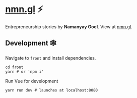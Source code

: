 # [nmn.gl](https://nmn.gl/) ⚡

Entrepreneurship stories by **Namanyay Goel**. View at [nmn.gl](https://nmn.gl/).

## Development 🕸

Navigate to `front` and install dependencies.

```
cd front
yarn # or 'npm i'
```

Run Vue for development

```
yarn run dev # launches at localhost:8080
```
